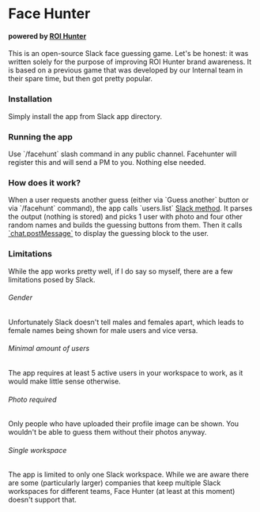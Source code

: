 <h1>Face Hunter</h1>
<h4>powered by <a href="https://www.roihunter.com/join-us">ROI Hunter</a></h4>
This is an open-source Slack face guessing game. Let's be honest: it was written solely for the purpose of improving ROI Hunter brand awareness. It is based on a previous game that was developed by our Internal team in their spare time, but then got pretty popular.

<h3>Installation</h3>
Simply install the app from Slack app directory.

<h3>Running the app</h3>
Use `/facehunt` slash command in any public channel. Facehunter will register this and will send a PM to you. Nothing else needed.

<h3>How does it work?</h3>
When a user requests another guess (either via `Guess another` button or via `/facehunt` command), the app calls `users.list` <a href="https://api.slack.com/methods/users.list">Slack method</a>. It parses the output (nothing is stored) and picks 1 user with photo and four other random names and builds the guessing buttons from them. Then it calls <a href="https://api.slack.com/methods/chat.postMessage">`chat.postMessage`</a> to display the guessing block to the user.

<h3>Limitations</h3>
While the app works pretty well, if I do say so myself, there are a few limitations posed by Slack.

<h6>Gender</h6>
Unfortunately Slack doesn't tell males and females apart, which leads to female names being shown for male users and vice versa.

<h6>Minimal amount of users</h6>
The app requires at least 5 active users in your workspace to work, as it would make little sense otherwise.

<h6>Photo required</h6>
Only people who have uploaded their profile image can be shown. You wouldn't be able to guess them without their photos anyway.

<h6>Single workspace</h6>
The app is limited to only one Slack workspace. While we are aware there are some (particularly larger) companies that keep multiple Slack workspaces for different teams, Face Hunter (at least at this moment) doesn't support that.